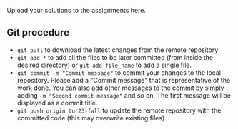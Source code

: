 Upload your solutions to the assignments here.

## Git procedure
- `git pull` to download the latest changes from the remote repository
- `git add *` to add all the files to be later committed (from inside the desired directory) or `git add file_name` to add a single file.
- `git commit -m "Commit message"` to commit your changes to the local repository. Please add a "Commit message" that is representative of the work done. You can also add other messages to the commit by simply adding `-m "Second commit message"` and so on. The first message will be displayed as a commit title.
- `git push origin tur23-fall` to update the remote repository with the committed code (this may overwrite existing files).
